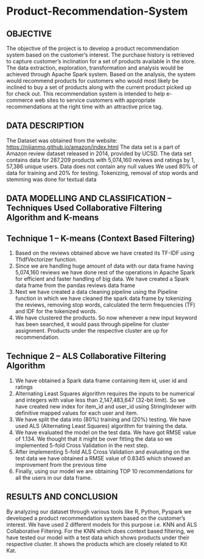 # Product-Recommendation-System
## OBJECTIVE
The objective of the project is to develop a product recommendation system based on the customer’s interest. The purchase history is retrieved to capture customer’s inclination for a set of products available in the store. The data extraction, exploration, transformation and analysis would be achieved through Apache Spark system. Based on the analysis, the system would recommend products for customers who would most likely be inclined to buy a set of products along with the current product picked up for check out. This recommendation system is intended to help e-commerce web sites to service customers with appropriate recommendations at the right time with an attractive price tag.

## DATA DESCRIPTION
The Dataset was obtained from the website: https://nijianmo.github.io/amazon/index.html
The data set is a part of Amazon review dataset released in 2014, provided by UCSD.
The data set contains data for 287,209 products with 5,074,160 reviews and ratings by 1, 57,386 unique users.
Data does not contain any null values
We used 80% of data for training and 20% for testing.
Tokenizing, removal of stop words and stemming was done for textual data

## DATA MODELLING AND CLASSIFICATION – Techniques Used Collaborative Filtering Algorithm and K-means
## Technique 1 – K-means (Context Based Filtering)
1. Based on the reviews obtained above we have created its TF-IDF using TfidfVectorizer function.
2. Since we are handling huge amount of data with our data frame having 5,074,160 reviews we have done rest of the operations in Apache Spark for efficient and faster handling of big data. We have created a Spark data frame from the pandas reviews data frame
3. Next we have created a data cleaning pipeline using the Pipeline function in which we have cleaned the spark data frame by tokenizing the reviews, removing stop words, calculated the term frequencies (TF) and IDF for the tokenized words.
4. We have clustered the products. So now whenever a new input keyword has been searched, it would pass through pipeline for cluster assignment. Products under the respective cluster are up for recommendation.

## Technique 2 – ALS Collaborative Filtering Algorithm
1. We have obtained a Spark data frame containing item id, user id and ratings
2. Alternating Least Squares algorithm requires the inputs to be numerical and integers with value less than 2,147,483,647 (32-bit limit). So we have created new index for item_id and user_id using StringIndexer with definitive mapped values for each user and item.
3. We have split the data into (80%) training and (20%) testing. We have used ALS (Alternating Least Squares) algorithm for training the data.
4. We have evaluated the model on the test data. We have got RMSE value of 1.134. We thought that it might be over fitting the data so we implemented 5-fold Cross Validation in the next step.
5. After implementing 5-fold ALS Cross Validation and evaluating on the test data we have obtained a RMSE value of 0.8345 which showed an improvement from the previous time
6. Finally, using our model we are obtaining TOP 10 recommendations for all the users in our data frame.

## RESULTS AND CONCLUSION
By analyzing our dataset through various tools like R, Python, Pyspark we developed a product recommendation system based on the customer’s interest. We have used 2 different models for this purpose i.e. KNN and ALS Collaborative Filtering.
For the KNN which does context based filtering, we have tested our model with a test data which shows products under their respective cluster. It shows the products which are closely related to Kit Kat.
